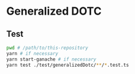 # Generalized DOTC

## Test

```sh
pwd # /path/to/this-repository
yarn # if necessary
yarn start-ganache # if necessary
yarn test ./test/generalizedDotc/**/*.test.ts
```
